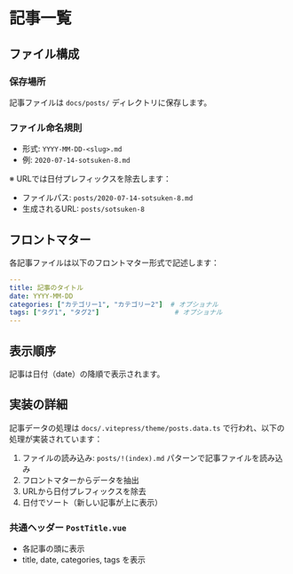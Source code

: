 # 記事一覧

## ファイル構成

### 保存場所
記事ファイルは `docs/posts/` ディレクトリに保存します。

### ファイル命名規則
- 形式: `YYYY-MM-DD-<slug>.md`
- 例: `2020-07-14-sotsuken-8.md`

※ URLでは日付プレフィックスを除去します：
- ファイルパス: `posts/2020-07-14-sotsuken-8.md`
- 生成されるURL: `posts/sotsuken-8`

## フロントマター

各記事ファイルは以下のフロントマター形式で記述します：

```yaml
---
title: 記事のタイトル
date: YYYY-MM-DD
categories: ["カテゴリー1", "カテゴリー2"]  # オプショナル
tags: ["タグ1", "タグ2"]                   # オプショナル
---
```

## 表示順序

記事は日付（date）の降順で表示されます。

## 実装の詳細

記事データの処理は `docs/.vitepress/theme/posts.data.ts` で行われ、以下の処理が実装されています：

1. ファイルの読み込み: `posts/!(index).md` パターンで記事ファイルを読み込み
2. フロントマターからデータを抽出
3. URLから日付プレフィックスを除去
4. 日付でソート（新しい記事が上に表示）

### 共通ヘッダー `PostTitle.vue`
- 各記事の頭に表示
- title, date, categories, tags を表示
